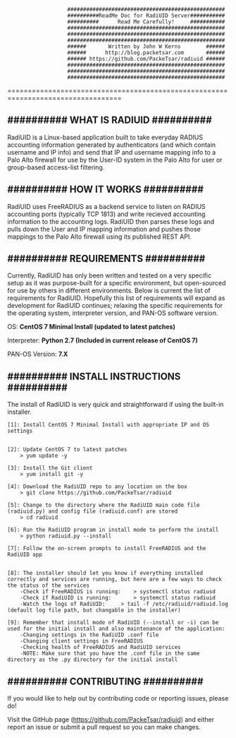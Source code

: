                        ##################################################
                       ##########ReadMe Doc for RadiUID Server###########
                       ##########      Read Me Carefully!     ###########
                       ##################################################
                       ##################################################
                       ##################################################
                       ######       Written by John W Kerns        ######
                       ######      http://blog.packetsar.com       ######
                       ###### https://github.com/PackeTsar/radiuid ######
                       ##################################################
                       ##################################################
                       ##################################################
==================================================================================


##########   WHAT IS RADIUID   ##########
-----------------------------------------

RadiUID is a Linux-based application built to take everyday RADIUS accounting information generated by authenticators (and which contain username and IP info) and send that IP and username mapping info to a Palo Alto firewall for use by the User-ID system in the Palo Alto for user or group-based access-list filtering. 


##########   HOW IT WORKS   ##########
--------------------------------------

RadiUID uses FreeRADIUS as a backend service to listen on RADIUS accounting ports (typically TCP 1813) and write recieved accounting information to the accounting logs. RadiUID then parses these logs and pulls down the User and IP mapping information and pushes those mappings to the Palo Alto firewall using its published REST API.


##########   REQUIREMENTS   ##########
--------------------------------------

Currently, RadiUID has only been written and tested on a very specific setup as it was purpose-built for a specific environment, but open-sourced for use by others in different environments. Below is current the list of requirements for RadiUID. Hopefully this list of requirements will expand as development for RadiUID continues; relaxing the specific requirements for the operating system, interpreter version, and PAN-OS software version.

OS:			**CentOS 7 Minimal Install (updated to latest patches)**

Interpreter:		**Python 2.7 (Included in current release of CentOS 7)**

PAN-OS Version:		**7.X**


##########   INSTALL INSTRUCTIONS   ##########
----------------------------------------------

The install of RadiUID is very quick and straightforward if using the built-in installer.

	[1]: Install CentOS 7 Minimal Install with appropriate IP and OS settings


	[2]: Update CentOS 7 to latest patches
		> yum update -y

	[3]: Install the Git client
		> yum install git -y

	[4]: Download the RadiUID repo to any location on the box
		> git clone https://github.com/PackeTsar/radiuid

	[5]: Change to the directory where the RadiUID main code file (radiuid.py) and config file (radiuid.conf) are stored
		> cd radiuid

	[6]: Run the RadiUID program in install mode to perform the install
		> python radiuid.py --install

	[7]: Follow the on-screen prompts to install FreeRADIUS and the RadiUID app


	[8]: The installer should let you know if everything installed correctly and services are running, but here are a few ways to check the status of the services
		-Check if FreeRADIUS is running:	> systemctl status radiusd
		-Check if RadiUID is running:		> systemctl status radiuid
		-Watch the logs of RadiUID:		> tail -f /etc/radiuid/radiuid.log    (default log file path, but changable in the installer)

	[9]: Remember that install mode of RadiUID (--install or -i) can be used for the initial install and also maintenance of the application:
		-Changing settings in the RadiUID .conf file
		-Changing client settings in FreeRADIUS
		-Checking health of FreeRADIUS and RadiUID services
		-NOTE: Make sure that you have the .conf file in the same directory as the .py directory for the initial install


##########   CONTRIBUTING   ##########
--------------------------------------

If you would like to help out by contributing code or reporting issues, please do!

Visit the GitHub page (https://github.com/PackeTsar/radiuid) and either report an issue or submit a pull request so you can make changes.

